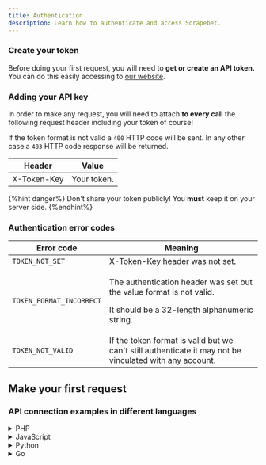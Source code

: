 ```yaml
---
title: Authentication
description: Learn how to authenticate and access Scrapebet.
---
```


### Create your token

Before doing your first request, you will need to **get or create an API token.** You can do this easily accessing to [our website](https://scrapebet.com).

### Adding your API key

In order to make any request, you will need to attach **to every call** the following request header including your token of course!

If the token format is not valid a `400` HTTP code will be sent. In any other case a `403` HTTP code response will be returned.

| Header      | Value       |
| ----------- | ----------- |
| X-Token-Key | Your token. |

{%hint danger%}
Don't share your token publicly! You **must** keep it on your server side.
{%endhint%}

### Authentication error codes

| Error code               | Meaning                                                                                                                                 |
| ------------------------ | --------------------------------------------------------------------------------------------------------------------------------------- |
| `TOKEN_NOT_SET`          | X-Token-Key header was not set.                                                                                                         |
| `TOKEN_FORMAT_INCORRECT` | <p>The authentication header was set but the value format is not valid.</p><p></p><p>It should be a 32-length alphanumeric string. </p> |
| `TOKEN_NOT_VALID`        | If the token format is valid but we can't still authenticate it may not be vinculated with any account.                                 |

## Make your first request

### API connection examples in different languages

<details>
<summary>PHP</summary>

### PHP

```php
<?php

require 'vendor/autoload.php';

class ScrapebetClient {
    protected $token;
    private $client;

    function __construct($config = []) {
        if (isset($config["token"])) {
            $this->token = $config["token"];
        }

        $this->client = new GuzzleHttp\Client([
            "base_uri" => "https://api.scrapebet.com/v1/",
            'http_errors' => false,
            'headers' => [
                "X-Token-Key" => $this->token
            ]
        ]);

        return $this;
    }

    public function getExampleEndpoint() {
        $response = $this->client->get('example-endpoint');
        return json_decode($response->getBody(), true);
    }
}

$config = ["token" => "your_api_token"];
$scrapebetClient = new ScrapebetClient($config);
$result = $scrapebetClient->getExampleEndpoint();

print_r($result);
?>

```

</details>
<details>
<summary>JavaScript</summary>

### JavaScript

```JavaScript
const axios = require("axios");

const scrapebetClient = axios.create({
  baseURL: "https://api.scrapebet.com/v1",
  heaaders: {
    "X-Token-Key": "your_token_here",
  },
});

async function getEndpoint() {
  try {
    const response = await scrapebetClient.get(
      "/sports?token=your_token_here"
    );
    console.log(response.data);
  } catch (error) {
    console.error("Error fetching data: ", error);
  }
}

getEndpoint();
```

</details>
<details>
<summary>Python</summary>

### Python

```Python
import requests

class ScrapebetClient:
    def __init__(self, config={}):
        self.token = config.get("token")
        self.base_url = "https://api.scrapebet.com/v1"
        self.headers = {
            "X-Token-Key": self.token
        }

    def getEndpoint(self):
        response = requests.get(f"{self.base_url}/endpoint", headers=self.headers)
        if response.status_code == 200:
            return response.json()
        else:
            response.raise_for_status()


config = {"token": "YOUR_TOKEN"}
scrapebet_client = ScrapebetClient(config)


try:
    result = scrapebet_client.getEndpoint()
    print(result)
except requests.exceptions.RequestException as e:
    print(f"Error fetching data: {e}")
```

</details>
<details>
<summary>Go</summary>

### Go

```Go
package main

import (
	"encoding/json"
	"fmt"
	"io/ioutil"
	"net/http"
)

type ScrapebetClient struct {
	token   string
	baseURL string
}

func NewScapebetClient(token string) *ScrapebetClient {
	return &ScrapebetClient{
		token:   token,
		baseURL: "https://api.scrapebet.com/v1",
	}
}

func (client *ScrapebetClient) getEndpoint() (map[string]interface{}, error) {
	req, err := http.NewRequest("GET", client.baseURL+"/your-endpoint", nil)
	if err != nil {
		return nil, err
	}

	req.Header.Set("X-Token-Key", client.token)
	resp, err := http.DefaultClient.Do(req)
	if err != nil {
		return nil, err
	}
	defer resp.Body.Close()

	if resp.StatusCode != http.StatusOK {
		return nil, fmt.Errorf("Unexpected status code: %d", resp.StatusCode)
	}

	body, err := ioutil.ReadAll(resp.Body)
	if err != nil {
		return nil, err
	}

	var result map[string]interface{}
	if err := json.Unmarshal(body, &result); err != nil {
		return nil, err
	}

	return result, nil
}

func main() {
	client := NewScapebetClient("your-token-key")
	result, err := client.getEndpoint()
	if err != nil {
		fmt.Printf("Error fetching data: %v\n", err)
	}

	fmt.Printf("Result: %v\n", result)
}

```

</details>

